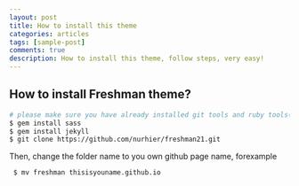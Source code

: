 ```yaml
---
layout: post
title: How to install this theme
categories: articles
tags: [sample-post]
comments: true
description: How to install this theme, follow steps, very easy!
---
```


## How to install Freshman theme?


```bash
# please make sure you have already installed git tools and ruby tools(gem)
$ gem install sass
$ gem install jekyll
$ git clone https://github.com/nurhier/freshman21.git
```

Then, change the folder name to you own github page name, forexample

```bash
 $ mv freshman thisisyouname.github.io
``` 
